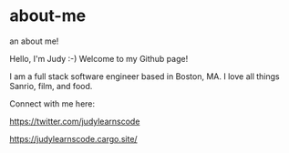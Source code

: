 # about-me
an about me!

Hello, I'm Judy :-) 
Welcome to my Github page!

I am a full stack software engineer based in Boston, MA.
I love all things Sanrio, film, and food.

Connect with me here:

https://twitter.com/judylearnscode

https://judylearnscode.cargo.site/
